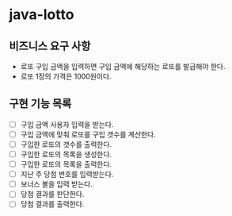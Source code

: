 # java-lotto

## 비즈니스 요구 사항
- 로또 구입 금액을 입력하면 구입 금액에 해당하는 로또를 발급해야 한다.
- 로또 1장의 가격은 1000원이다.

## 구현 기능 목록
- [ ] 구입 금액 사용자 입력을 받는다.
- [ ] 구입 금액에 맞춰 로또를 구입 갯수를 계산한다.
- [ ] 구입한 로또의 갯수를 출력한다.
- [ ] 구입한 로또의 목록을 생성한다.
- [ ] 구입한 로또의 목록을 출력한다.
- [ ] 지난 주 당첨 번호를 입력받는다.
- [ ] 보너스 볼을 입력 받는다.
- [ ] 당첨 결과를 판단한다.
- [ ] 당첨 결과를 출력한다.